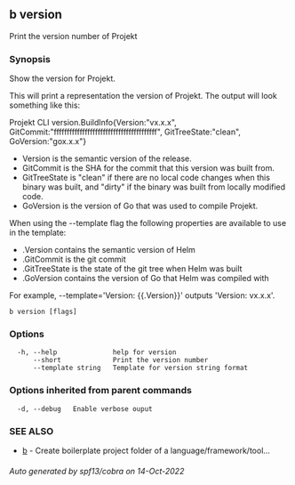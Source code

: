## b version

Print the version number of Projekt

### Synopsis


Show the version for Projekt.

This will print a representation the version of Projekt.
The output will look something like this:

Projekt CLI version.BuildInfo{Version:"vx.x.x", GitCommit:"ffffffffffffffffffffffffffffffffffffffff", GitTreeState:"clean", GoVersion:"gox.x.x"}

- Version is the semantic version of the release.
- GitCommit is the SHA for the commit that this version was built from.
- GitTreeState is "clean" if there are no local code changes when this binary was
  built, and "dirty" if the binary was built from locally modified code.
- GoVersion is the version of Go that was used to compile Projekt.

When using the --template flag the following properties are available to use in
the template:

- .Version contains the semantic version of Helm
- .GitCommit is the git commit
- .GitTreeState is the state of the git tree when Helm was built
- .GoVersion contains the version of Go that Helm was compiled with

For example, --template='Version: {{.Version}}' outputs 'Version: vx.x.x'.


```
b version [flags]
```

### Options

```
  -h, --help              help for version
      --short             Print the version number
      --template string   Template for version string format
```

### Options inherited from parent commands

```
  -d, --debug   Enable verbose ouput
```

### SEE ALSO

* [b](b.md)	 - Create boilerplate project folder of a language/framework/tool...

###### Auto generated by spf13/cobra on 14-Oct-2022
